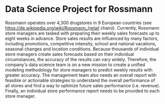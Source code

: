 # Data Science Project for Rossmann
Rossmann operates over 4,300 drugstores in 9 European countries (see https://de.wikipedia.org/wiki/Rossmann_(retail chain)). Currently, Rossmann store managers are tasked with preparing their weekly sales forecasts up to eight weeks in advance. Store sales results are influenced by many factors, including promotions, competitive intensity, school and national vacations, seasonal changes and location conditions. Because thousands of individual store managers create sales forecasts based on their individual circumstances, the accuracy of the results can vary widely. Therefore, the company's data science team is on a new mission to create a unified modeling methodology for store managers to predict weekly results with greater accuracy. The management team also needs an overall report with feasible or actionable strategies to understand the overall performance of all stores and find a way to optimize future sales performance (i.e. revenue). Finally, an individual store performance report needs to be provided to each store manager.
